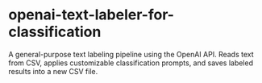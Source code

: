 # openai-text-labeler-for-classification
A general-purpose text labeling pipeline using the OpenAI API. Reads text from CSV, applies customizable classification prompts, and saves labeled results into a new CSV file.
